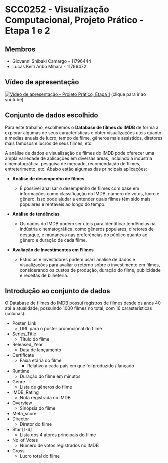 # SCC0252 - Visualização Computacional, Projeto Prático - Etapa 1 e 2

## Membros

- Giovanni Shibaki Camargo - 11796444
- Lucas Keiti Anbo Mihara  - 11796472

## Vídeo de apresentação

[![Vídeo de apresentação - Projeto Prático, Etapa 1](https://img.youtube.com/vi/FijC5_Plgag/0.jpg)](https://www.youtube.com/watch?v=FijC5_Plgag)
(clique para ir ao youtube)

## Conjunto de dados escolhido

Para este trabalho, escolhemos o **Database de filmes do IMDB** de forma a explorar algumas de seus características e obter visualizações uteis quanto à medias anuais de lucro, tempo de filme, gêneros mais assistidos, diretores mais famosos e lucros de seus filmes, etc.

A análise de dados e visualização de filmes do IMDB pode oferecer uma ampla variedade de aplicações em diversas áreas, incluindo a industria cinematográfica, pesquisa de mercado, recomendação de filmes, entreterimento, etc. Abaixo estão algumas das principais aplicações:

- **Análise de desempenho de filmes**
  - É possível analisar o desempenho de filmes com base em informações como classificação no IMDB, número de votos, lucro e gênero. Isso pode ajudar a entender quais filmes têm sido mais populares e rentáveis ao longo do tempo.

- **Análise de tendências**
  - Os dados do IMDB podem ser uteis para identificar tendências na indústria cinematográfica, como gêneros populares, diretores de destaque, e mudanças nas preferências do público quanto ao gênero e duração de cada filme.

- **Avaliação de Investimentos em Filmes**
  - Estúdios e Investidores podem usarr análise de dados e visualizações para avaliar o retorno sobre o investimento em filmes, considerando os custos de produção, duração do filme, publicidade e receitas de bilheteria.
 
## Introdução ao conjunto de dados

O Database de filmes do IMDB possui registros de filmes desde os anos 40 até a atualidade, possuindo 1000 filmes no total, com 16 carasterísticas (colunas):
- Poster_Link
  - URL para o poster promocional do filme
- Series_Title
  - Título do filme
- Released_Year
  - Data de lançamento
- Certificate
  - Faixa etária do filme
    - Relativo à cada país em que foi produzido / lançado
- Runtime
  - Duração do filme em minutos
- Genre
  - Lista de gêneros do filme
- IMDB_Rating
  - Nota registrada no IMDB
- Overview
  - Sinópsia do filme
- Meta_score
- Director
  - Diretor do filme
- Star [1-4]
  - Lista dos 4 atores principais do filme
- No_of_Votes
  - Número de votos registrados no IMDB
- Gross
  - Lucro total do filme
  
